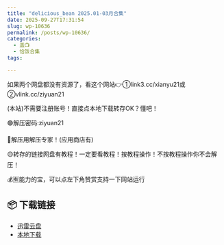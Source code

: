 ```yaml
---
title: "delicious_bean 2025.01-03月合集"
date: 2025-09-27T17:31:54
slug: wp-10636
permalink: /posts/wp-10636/
categories:
  - 盖📺
  - 恰饭合集
tags:

---
```


如果两个网盘都没有资源了，看这个网站👉①link3.cc/xianyu21或②vlink.cc/ziyuan21

(本站)不需要注册账号！直接点本地下载转存OK？懂吧！

🟢解压密码:ziyuan21

🔵解压用解压专家！(应用商店有)

🟡转存的链接网盘有教程！一定要看教程！按教程操作！不按教程操作你不会解压！

💰🈶能力的宝，可以点左下角赞赏支持一下网站运行

## 📦 下载链接
- [迅雷云盘](https://blziyuan21.com/pay-download/10636?key=d3ab50325c&down_id=0)
- [本地下载](https://blziyuan21.com/pay-download/10636?key=d3ab50325c&down_id=1)

